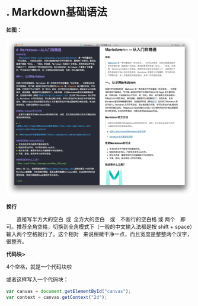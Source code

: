 # . Markdown基础语法
**如图：<br/>**

![image](MarkdownHelp.jpg)

**换行<br />**

　　直接写半方大的空白&ensp;或&#8194;全方大的空白&emsp;或&#8195;不断行的空白格&nbsp;或&#160;两个&emsp;即可。推荐全角空格，切换到全角模式下（一般的中文输入法都是按 shift + space）输入两个空格就行了。这个相对 &nbsp; 来说稍微干净一点，而且宽度是整整两个汉字，很整齐。


**代码块>**

4个空格，就是一个代码块啦

或者这样写入一个代码块：

```javascript
var canvas = document.getElementById("canvas");
var context = canvas.getContext("2d");
```
